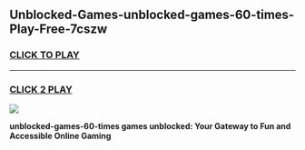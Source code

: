 
## Unblocked-Games-unblocked-games-60-times-Play-Free-7cszw
<h3>
<a href="https://premium76.site?title=unblocked-games-60-times&ref=10A">CLICK TO PLAY</a></h3>
<hr>

<h3>
<a href="https://premium76.site?title=unblocked-games-60-times&ref=10A">CLICK 2 PLAY</a>
  
</h3>

<a href="https://premium76.site?title=unblocked-games-60-times&ref=10A"><img src="https://clearcache.store/games.png"></a>


**unblocked-games-60-times games unblocked: Your Gateway to Fun and Accessible Online Gaming**
